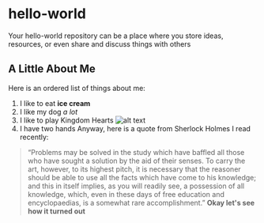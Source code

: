 # hello-world
Your hello-world repository can be a place where you store ideas, resources, or even share and discuss things with others
## A Little About Me
Here is an ordered list of things about me:
1. I like to eat **ice cream**
2. I like my dog *a lot*
3. I like to play Kingdom Hearts ![alt text](rox.jpg)
4. I have two hands
Anyway, here is a quote from Sherlock Holmes I read recently:
> “Problems may be solved in the study which have baffled all those who have sought a solution by the aid of their senses. To carry the art, however, to its highest pitch, it is necessary that the reasoner should be able to use all the facts which have come to his knowledge; and this in itself implies, as you will readily see, a possession of all knowledge, which, even in these days of free education and encyclopaedias, is a somewhat rare accomplishment.”
> **Okay let's see how it turned out**
